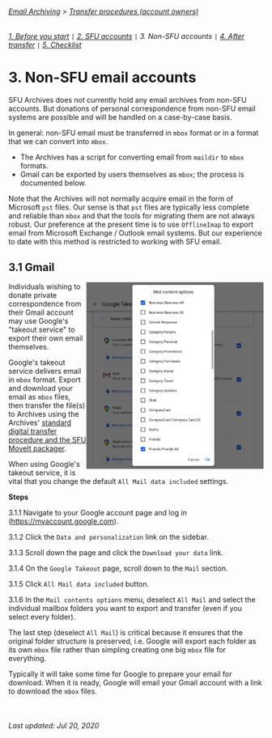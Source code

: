 ###### [Email Archiving](../../README.md) > [Transfer procedures (account owners)](./owners-introduction.md)
###### [1. Before you start](./s1-before-you-start.md) `|` [2. SFU accounts](./s2-sfu-accounts.md) `|` 3. Non-SFU accounts `|` [4. After transfer](./s4-after-transfer.md) `|` [5. Checklist](./s5-checklist.md)

# 3. Non-SFU email accounts

SFU Archives does not currently hold any email archives from non-SFU accounts. But donations of personal correspondence from non-SFU email systems are possible and will be handled on a case-by-case basis.

In general: non-SFU email must be transferred in `mbox` format or in a format that we can convert into `mbox`.
- The Archives has a script for converting email from `maildir` to `mbox` formats.
- Gmail can be exported by users themselves as `mbox`; the process is documented below.

Note that the Archives will not normally acquire email in the form of Microsoft `pst` files. Our sense is that `pst` files are typically less complete and reliable than `mbox` and that the tools for migrating them are not always robust. Our preference at the present time is to use `OfflineImap` to export email from Microsoft Exchange / Outlook email systems. But our experience to date with this method is restricted to working with SFU email.

## 3.1 Gmail

<img align="right" width = "350" src="../../images/gmail-options.png">
Individuals wishing to donate private correspondence from their Gmail account may use Google's "takeout service" to export their own email themselves.

Google's takeout service delivers email in `mbox` format. Export and download your email as `mbox` files, then transfer the file(s) to Archives using the Archives' [standard digital transfer procedure and the SFU MoveIt packager](http://www.sfu.ca/archives/digital-repository/transfer-digital-records.html).

When using Google's takeout service, it is vital that you change the default `All Mail data included` settings.

**Steps**

3.1.1 Navigate to your Google account page and log in (https://myaccount.google.com).

3.1.2 Click the `Data and personalization` link on the sidebar.

3.1.3 Scroll down the page and click the `Download your data` link.

3.1.4 On the `Google Takeout` page, scroll down to the `Mail` section.

3.1.5 Click `All Mail data included` button.

3.1.6 In the `Mail contents options` menu, deselect `All Mail` and select the individual mailbox folders you want to export and transfer (even if you select every folder).

The last step (deselect `All Mail`) is critical because it ensures that the original folder structure is preserved, i.e. Google will export each folder as its own `mbox` file rather than simpling creating one big `mbox` file for everything.

Typically it will take some time for Google to prepare your email for download. When it is ready, Google will email your Gmail account with a link to download the `mbox` files.

<br clear="both">

###### Last updated: Jul 20, 2020

